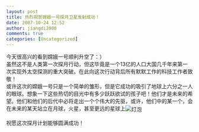 ```yaml
---
layout: post
title: 热烈祝贺嫦娥一号探月卫星发射成功！
date: 2007-10-24 12:52
author: jiangdi2000
comments: true
categories: [Uncategorized]
---
```

<div id="msgcns!C840C88DA912213B!1014" class="bvMsg"><div>今天很高兴的看到嫦娥一号顺利升空了：）</div>
<div>虽然这不是人类第一次探月行动，但这毕竟是一个13亿的人口大国几千年来第一次实现外太空探测的重大突破。在此向这次行动背后所有默默工作的科技工作者致敬！</div>
<div>或许这次的嫦娥一号只是一个简单的雏形，但是它成功的吸引了地球上六分之一人的眼球。想象一下这些热切的目光中有多少跃跃欲试的孩子吧！他们才是未来的希望。他们和他们的后代中必将走出一个个伟大的先驱，或许，他们中的某一个，会在未来的某天站立在月球，火星，甚至更远的星球上<img title="灯泡" style="vertical-align:middle;" alt="灯泡" src="http://shared.live.com/HjKMzTS-xzcms40!CabizA/emoticons/lightbulb.gif" /></div>
<div> </div>
<div>祝愿这次探月计划能够圆满成功！</div></div>
